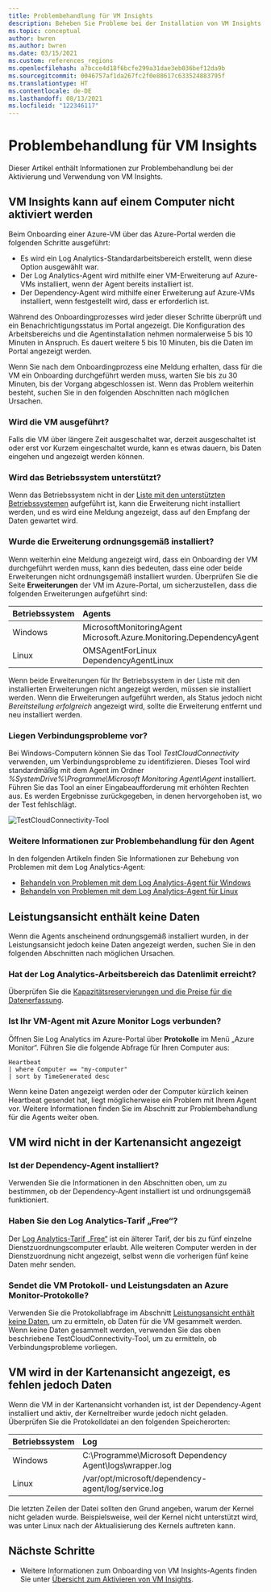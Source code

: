 ```yaml
---
title: Problembehandlung für VM Insights
description: Beheben Sie Probleme bei der Installation von VM Insights.
ms.topic: conceptual
author: bwren
ms.author: bwren
ms.date: 03/15/2021
ms.custom: references_regions
ms.openlocfilehash: a7bcce4d18f6bcfe299a31dae3eb036bef12da9b
ms.sourcegitcommit: 0046757af1da267fc2f0e88617c633524883795f
ms.translationtype: HT
ms.contentlocale: de-DE
ms.lasthandoff: 08/13/2021
ms.locfileid: "122346117"
---
```

# <a name="troubleshoot-vm-insights"></a>Problembehandlung für VM Insights
Dieser Artikel enthält Informationen zur Problembehandlung bei der Aktivierung und Verwendung von VM Insights.

## <a name="cannot-enable-vm-insights-on-a-machine"></a>VM Insights kann auf einem Computer nicht aktiviert werden
Beim Onboarding einer Azure-VM über das Azure-Portal werden die folgenden Schritte ausgeführt:

- Es wird ein Log Analytics-Standardarbeitsbereich erstellt, wenn diese Option ausgewählt war.
- Der Log Analytics-Agent wird mithilfe einer VM-Erweiterung auf Azure-VMs installiert, wenn der Agent bereits installiert ist.
- Der Dependency-Agent wird mithilfe einer Erweiterung auf Azure-VMs installiert, wenn festgestellt wird, dass er erforderlich ist.
  
Während des Onboardingprozesses wird jeder dieser Schritte überprüft und ein Benachrichtigungsstatus im Portal angezeigt. Die Konfiguration des Arbeitsbereichs und die Agentinstallation nehmen normalerweise 5 bis 10 Minuten in Anspruch. Es dauert weitere 5 bis 10 Minuten, bis die Daten im Portal angezeigt werden.

Wenn Sie nach dem Onboardingprozess eine Meldung erhalten, dass für die VM ein Onboarding durchgeführt werden muss, warten Sie bis zu 30 Minuten, bis der Vorgang abgeschlossen ist. Wenn das Problem weiterhin besteht, suchen Sie in den folgenden Abschnitten nach möglichen Ursachen.

### <a name="is-the-virtual-machine-running"></a>Wird die VM ausgeführt?
 Falls die VM über längere Zeit ausgeschaltet war, derzeit ausgeschaltet ist oder erst vor Kurzem eingeschaltet wurde, kann es etwas dauern, bis Daten eingehen und angezeigt werden können.

### <a name="is-the-operating-system-supported"></a>Wird das Betriebssystem unterstützt?
Wenn das Betriebssystem nicht in der [Liste mit den unterstützten Betriebssystemen](vminsights-enable-overview.md#supported-operating-systems) aufgeführt ist, kann die Erweiterung nicht installiert werden, und es wird eine Meldung angezeigt, dass auf den Empfang der Daten gewartet wird.

### <a name="did-the-extension-install-properly"></a>Wurde die Erweiterung ordnungsgemäß installiert?
Wenn weiterhin eine Meldung angezeigt wird, dass ein Onboarding der VM durchgeführt werden muss, kann dies bedeuten, dass eine oder beide Erweiterungen nicht ordnungsgemäß installiert wurden. Überprüfen Sie die Seite **Erweiterungen** der VM im Azure-Portal, um sicherzustellen, dass die folgenden Erweiterungen aufgeführt sind:

| Betriebssystem | Agents | 
|:---|:---|
| Windows | MicrosoftMonitoringAgent<br>Microsoft.Azure.Monitoring.DependencyAgent |
| Linux | OMSAgentForLinux<br>DependencyAgentLinux |

Wenn beide Erweiterungen für Ihr Betriebssystem in der Liste mit den installierten Erweiterungen nicht angezeigt werden, müssen sie installiert werden. Wenn die Erweiterungen aufgeführt werden, als Status jedoch nicht *Bereitstellung erfolgreich* angezeigt wird, sollte die Erweiterung entfernt und neu installiert werden.

### <a name="do-you-have-connectivity-issues"></a>Liegen Verbindungsprobleme vor?
Bei Windows-Computern können Sie das Tool *TestCloudConnectivity* verwenden, um Verbindungsprobleme zu identifizieren. Dieses Tool wird standardmäßig mit dem Agent im Ordner *%SystemDrive%\Programme\Microsoft Monitoring Agent\Agent* installiert. Führen Sie das Tool an einer Eingabeaufforderung mit erhöhten Rechten aus. Es werden Ergebnisse zurückgegeben, in denen hervorgehoben ist, wo der Test fehlschlägt. 

![TestCloudConnectivity-Tool](media/vminsights-troubleshoot/test-cloud-connectivity.png)

### <a name="more-agent-troubleshooting"></a>Weitere Informationen zur Problembehandlung für den Agent

In den folgenden Artikeln finden Sie Informationen zur Behebung von Problemen mit dem Log Analytics-Agent:

- [Behandeln von Problemen mit dem Log Analytics-Agent für Windows](../agents/agent-windows-troubleshoot.md)
- [Behandeln von Problemen mit dem Log Analytics-Agent für Linux](../agents/agent-linux-troubleshoot.md)

## <a name="performance-view-has-no-data"></a>Leistungsansicht enthält keine Daten
Wenn die Agents anscheinend ordnungsgemäß installiert wurden, in der Leistungsansicht jedoch keine Daten angezeigt werden, suchen Sie in den folgenden Abschnitten nach möglichen Ursachen.

### <a name="has-your-log-analytics-workspace-reached-its-data-limit"></a>Hat der Log Analytics-Arbeitsbereich das Datenlimit erreicht?
Überprüfen Sie die [Kapazitätsreservierungen und die Preise für die Datenerfassung](https://azure.microsoft.com/pricing/details/monitor/).

### <a name="is-your-virtual-machine-agent-connected-to-azure-monitor-logs"></a>Ist Ihr VM-Agent mit Azure Monitor Logs verbunden?

Öffnen Sie Log Analytics im Azure-Portal über **Protokolle** im Menü „Azure Monitor“. Führen Sie die folgende Abfrage für Ihren Computer aus:

```kuso
Heartbeat
| where Computer == "my-computer"
| sort by TimeGenerated desc 
```

Wenn keine Daten angezeigt werden oder der Computer kürzlich keinen Heartbeat gesendet hat, liegt möglicherweise ein Problem mit Ihrem Agent vor. Weitere Informationen finden Sie im Abschnitt zur Problembehandlung für die Agents weiter oben.

## <a name="virtual-machine-doesnt-appear-in-map-view"></a>VM wird nicht in der Kartenansicht angezeigt

### <a name="is-the-dependency-agent-installed"></a>Ist der Dependency-Agent installiert?
 Verwenden Sie die Informationen in den Abschnitten oben, um zu bestimmen, ob der Dependency-Agent installiert ist und ordnungsgemäß funktioniert.

### <a name="are-you-on-the-log-analytics-free-tier"></a>Haben Sie den Log Analytics-Tarif „Free“?
Der [Log Analytics-Tarif „Free“](https://azure.microsoft.com/pricing/details/monitor/) ist ein älterer Tarif, der bis zu fünf einzelne Dienstzuordnungscomputer erlaubt. Alle weiteren Computer werden in der Dienstzuordnung nicht angezeigt, selbst wenn die vorherigen fünf keine Daten mehr senden.

### <a name="is-your-virtual-machine-sending-log-and-performance-data-to-azure-monitor-logs"></a>Sendet die VM Protokoll- und Leistungsdaten an Azure Monitor-Protokolle?
Verwenden Sie die Protokollabfrage im Abschnitt [Leistungsansicht enthält keine Daten](#performance-view-has-no-data), um zu ermitteln, ob Daten für die VM gesammelt werden. Wenn keine Daten gesammelt werden, verwenden Sie das oben beschriebene TestCloudConnectivity-Tool, um zu ermitteln, ob Verbindungsprobleme vorliegen.


## <a name="virtual-machine-appears-in-map-view-but-has-missing-data"></a>VM wird in der Kartenansicht angezeigt, es fehlen jedoch Daten
Wenn die VM in der Kartenansicht vorhanden ist, ist der Dependency-Agent installiert und aktiv, der Kerneltreiber wurde jedoch nicht geladen. Überprüfen Sie die Protokolldatei an den folgenden Speicherorten:

| Betriebssystem | Log | 
|:---|:---|
| Windows | C:\Programme\Microsoft Dependency Agent\logs\wrapper.log |
| Linux | /var/opt/microsoft/dependency-agent/log/service.log |

Die letzten Zeilen der Datei sollten den Grund angeben, warum der Kernel nicht geladen wurde. Beispielsweise, weil der Kernel nicht unterstützt wird, was unter Linux nach der Aktualisierung des Kernels auftreten kann.
## <a name="next-steps"></a>Nächste Schritte

- Weitere Informationen zum Onboarding von VM Insights-Agents finden Sie unter [Übersicht zum Aktivieren von VM Insights](vminsights-enable-overview.md).
